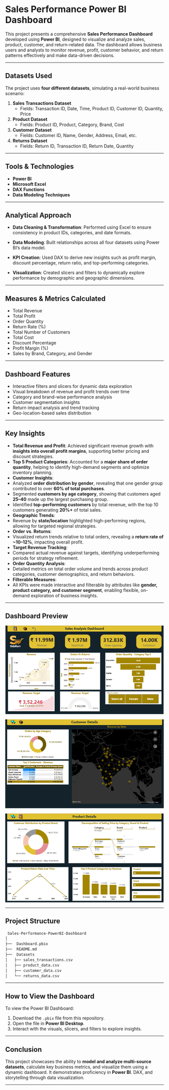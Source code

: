 
#  Sales Performance Power BI Dashboard

This project presents a comprehensive **Sales Performance Dashboard** developed using **Power BI**, designed to visualize and analyze sales, product, customer, and return-related data. The dashboard allows business users and analysts to monitor revenue, profit, customer behavior, and return patterns effectively and make data-driven decisions.

---

##  Datasets Used

The project uses **four different datasets**, simulating a real-world business scenario:

1. **Sales Transactions Dataset**
   - Fields: Transaction ID, Date, Time, Product ID, Customer ID, Quantity, Price
2. **Product Dataset**
   - Fields: Product ID, Product, Category, Brand, Cost
3. **Customer Dataset**
   - Fields: Customer ID, Name, Gender, Address, Email, etc.
4. **Returns Dataset**
   - Fields: Return ID, Transaction ID, Return Date, Quantity

---

##  Tools & Technologies

- **Power BI**
- **Microsoft Excel**
- **DAX Functions**
- **Data Modeling Techniques**

---


## Analytical Approach
- **Data Cleaning & Transformation**: Performed using Excel to ensure consistency in product IDs, categories, and date formats.

- **Data Modeling**: Built relationships across all four datasets using Power BI’s data model.

- **KPI Creation**: Used DAX to derive new insights such as profit margin, discount percentage, return ratio, and top-performing categories.

- **Visualization**: Created slicers and filters to dynamically explore performance by demographic and geographic dimensions.


---

##  Measures & Metrics Calculated

- Total Revenue  
- Total Profit  
- Order Quantity  
- Return Rate (%)  
- Total Number of Customers  
- Total Cost  
- Discount Percentage  
- Profit Margin (%)  
- Sales by Brand, Category, and Gender

---

##  Dashboard Features

- Interactive filters and slicers for dynamic data exploration  
- Visual breakdown of revenue and profit trends over time  
- Category and brand-wise performance analysis  
- Customer segmentation insights  
- Return impact analysis and trend tracking  
- Geo-location-based sales distribution 

---



##  Key Insights

-  **Total Revenue and Profit**: Achieved significant revenue growth with **insights into overall profit margins**, supporting better pricing and discount strategies.
-  **Top 5 Product Categories**: Accounted for a **major share of order quantity**, helping to identify high-demand segments and optimize inventory planning.
-  **Customer Insights**:
  - Analyzed **order distribution by gender**, revealing that one gender group contributed to over **60% of total purchases**.
  - Segmented **customers by age category**, showing that customers aged **25–40** made up the largest purchasing group.
  - Identified **top-performing customers** by total revenue, with the top 10 customers generating **20%+** of total sales.
-  **Geographic Trends**:
  - Revenue by **state/location** highlighted high-performing regions, allowing for targeted regional strategies.
-  **Order vs. Returns**:
  - Visualized return trends relative to total orders, revealing a **return rate of ~10–12%**, impacting overall profit.
-  **Target Revenue Tracking**:
  - Compared actual revenue against targets, identifying underperforming periods for strategy refinement.
-  **Order Quantity Analysis**:
  - Detailed metrics on total order volume and trends across product categories, customer demographics, and return behaviors.
-  **Filterable Measures**:
  - All KPIs were made interactive and filterable by attributes like **gender, product category, and customer segment**, enabling flexible, on-demand exploration of business insights.


---


##  Dashboard Preview


![Sales Performance Dashboard](./images/Dashboard.png)


![Customer details Dashboard](./images/Customer_details.png)


![Product details Dashboard](./images/Product_details.png)


---

##  Project Structure

```bash
 Sales-Performance-PowerBI-Dashboard
│
├──  Dashboard.pbix
├──  README.md
├──  Datasets
│   ├── sales_transactions.csv
│   ├── product_data.csv
│   ├── customer_data.csv
│   └── returns_data.csv

```

---

##  How to View the Dashboard

To view the Power BI Dashboard:

1. Download the `.pbix` file from this repository.
2. Open the file in **Power BI Desktop**.
3. Interact with the visuals, slicers, and filters to explore insights.

---

##  Conclusion

This project showcases the ability to **model and analyze multi-source datasets**, calculate key business metrics, and visualize them using a dynamic dashboard. It demonstrates proficiency in **Power BI**. DAX, and storytelling through data visualization.

---

